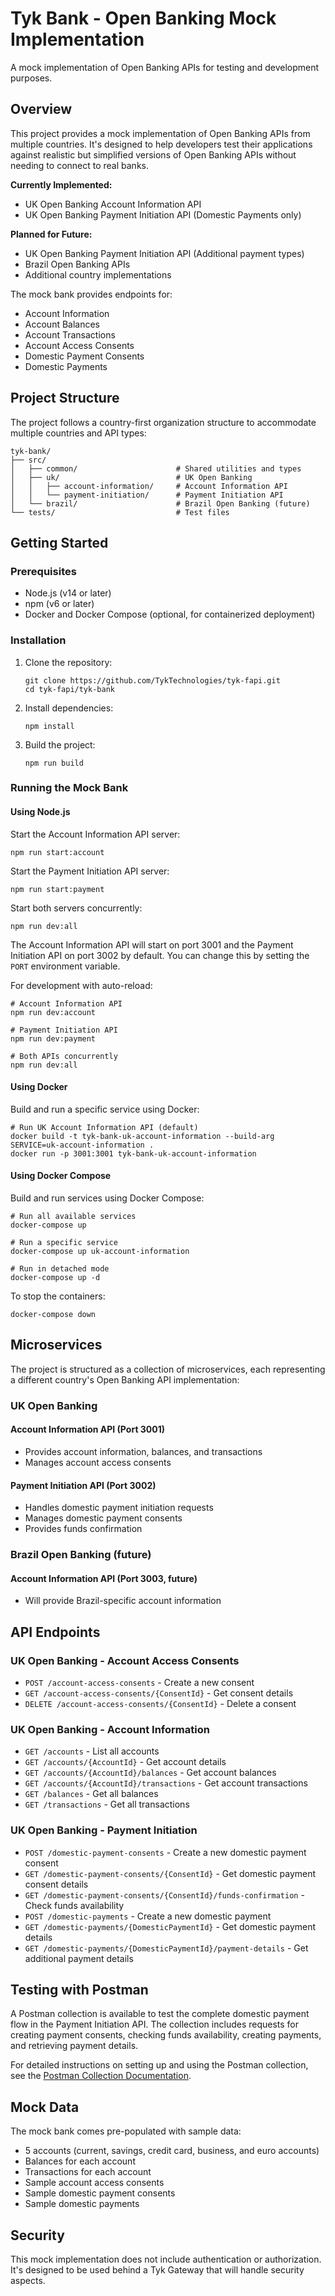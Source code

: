 # Tyk Bank - Open Banking Mock Implementation

A mock implementation of Open Banking APIs for testing and development purposes.

## Overview

This project provides a mock implementation of Open Banking APIs from multiple countries. It's designed to help developers test their applications against realistic but simplified versions of Open Banking APIs without needing to connect to real banks.

**Currently Implemented:**
- UK Open Banking Account Information API
- UK Open Banking Payment Initiation API (Domestic Payments only)

**Planned for Future:**
- UK Open Banking Payment Initiation API (Additional payment types)
- Brazil Open Banking APIs
- Additional country implementations

The mock bank provides endpoints for:
- Account Information
- Account Balances
- Account Transactions
- Account Access Consents
- Domestic Payment Consents
- Domestic Payments

## Project Structure

The project follows a country-first organization structure to accommodate multiple countries and API types:

```
tyk-bank/
├── src/
│   ├── common/                      # Shared utilities and types
│   ├── uk/                          # UK Open Banking
│   │   ├── account-information/     # Account Information API
│   │   └── payment-initiation/      # Payment Initiation API
│   └── brazil/                      # Brazil Open Banking (future)
└── tests/                           # Test files
```

## Getting Started

### Prerequisites

- Node.js (v14 or later)
- npm (v6 or later)
- Docker and Docker Compose (optional, for containerized deployment)

### Installation

1. Clone the repository:
   ```
   git clone https://github.com/TykTechnologies/tyk-fapi.git
   cd tyk-fapi/tyk-bank
   ```

2. Install dependencies:
   ```
   npm install
   ```

3. Build the project:
   ```
   npm run build
   ```

### Running the Mock Bank

#### Using Node.js

Start the Account Information API server:
```
npm run start:account
```

Start the Payment Initiation API server:
```
npm run start:payment
```

Start both servers concurrently:
```
npm run dev:all
```

The Account Information API will start on port 3001 and the Payment Initiation API on port 3002 by default. You can change this by setting the `PORT` environment variable.

For development with auto-reload:
```
# Account Information API
npm run dev:account

# Payment Initiation API
npm run dev:payment

# Both APIs concurrently
npm run dev:all
```

#### Using Docker

Build and run a specific service using Docker:
```
# Run UK Account Information API (default)
docker build -t tyk-bank-uk-account-information --build-arg SERVICE=uk-account-information .
docker run -p 3001:3001 tyk-bank-uk-account-information
```

#### Using Docker Compose

Build and run services using Docker Compose:
```
# Run all available services
docker-compose up

# Run a specific service
docker-compose up uk-account-information

# Run in detached mode
docker-compose up -d
```

To stop the containers:
```
docker-compose down
```

## Microservices

The project is structured as a collection of microservices, each representing a different country's Open Banking API implementation:

### UK Open Banking

#### Account Information API (Port 3001)
- Provides account information, balances, and transactions
- Manages account access consents

#### Payment Initiation API (Port 3002)
- Handles domestic payment initiation requests
- Manages domestic payment consents
- Provides funds confirmation

### Brazil Open Banking (future)

#### Account Information API (Port 3003, future)
- Will provide Brazil-specific account information

## API Endpoints

### UK Open Banking - Account Access Consents

- `POST /account-access-consents` - Create a new consent
- `GET /account-access-consents/{ConsentId}` - Get consent details
- `DELETE /account-access-consents/{ConsentId}` - Delete a consent

### UK Open Banking - Account Information

- `GET /accounts` - List all accounts
- `GET /accounts/{AccountId}` - Get account details
- `GET /accounts/{AccountId}/balances` - Get account balances
- `GET /accounts/{AccountId}/transactions` - Get account transactions
- `GET /balances` - Get all balances
- `GET /transactions` - Get all transactions

### UK Open Banking - Payment Initiation

- `POST /domestic-payment-consents` - Create a new domestic payment consent
- `GET /domestic-payment-consents/{ConsentId}` - Get domestic payment consent details
- `GET /domestic-payment-consents/{ConsentId}/funds-confirmation` - Check funds availability
- `POST /domestic-payments` - Create a new domestic payment
- `GET /domestic-payments/{DomesticPaymentId}` - Get domestic payment details
- `GET /domestic-payments/{DomesticPaymentId}/payment-details` - Get additional payment details

## Testing with Postman

A Postman collection is available to test the complete domestic payment flow in the Payment Initiation API. The collection includes requests for creating payment consents, checking funds availability, creating payments, and retrieving payment details.

For detailed instructions on setting up and using the Postman collection, see the [Postman Collection Documentation](src/uk/payment-initiation/postman-collection.md).

## Mock Data

The mock bank comes pre-populated with sample data:
- 5 accounts (current, savings, credit card, business, and euro accounts)
- Balances for each account
- Transactions for each account
- Sample account access consents
- Sample domestic payment consents
- Sample domestic payments

## Security

This mock implementation does not include authentication or authorization. It's designed to be used behind a Tyk Gateway that will handle security aspects.
